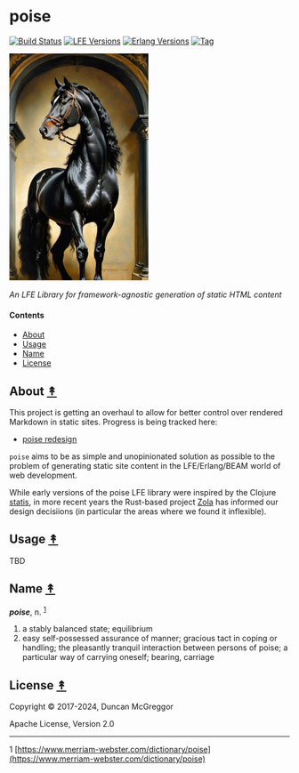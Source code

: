 # poise

[![Build Status][gh-actions-badge]][gh-actions]
[![LFE Versions][lfe-badge]][lfe]
[![Erlang Versions][erlang-badge]][versions]
[![Tag][github-tag-badge]][github-tag]

[![Project Logo][logo]][logo-large]

*An LFE Library for framework-agnostic generation of static HTML content*


#### Contents

* [About](#about-)
* [Usage](#usage-)
* [Name](#name-)
* [License](#license-)


## About [&#x219F;](#contents)

This project is getting an overhaul to allow for better control over rendered Markdown in static sites. Progress is being tracked here:

* [poise redesign](https://github.com/lfex/poise/issues/8)

`poise` aims to be as simple and unopinionated solution as possible to the
problem of generating static site content in the LFE/Erlang/BEAM world of web
development. 

While early versions of the poise LFE library were inspired by the Clojure
[statis](https://github.com/magnars/stasis), in more recent years the Rust-based project [Zola](https://github.com/getzola/zola) has informed our design decisiions (in particular the areas where we found it inflexible).

## Usage [&#x219F;](#contents)

TBD

## Name [&#x219F;](#contents)

<em><strong>poise</strong></em>, n. <sup>[1](#footnote1)</sup>

1. a stably balanced state; equilibrium
1. easy self-possessed assurance of manner; gracious tact in coping or
   handling; the pleasantly tranquil interaction between persons of poise; a
   particular way of carrying oneself; bearing, carriage

## License [&#x219F;](#contents)

Copyright © 2017-2024, Duncan McGreggor

Apache License, Version 2.0


----
<a name="footnote1">1</a>
[https://www.merriam-webster.com/dictionary/poise](https://www.merriam-webster.com/dictionary/poise)


[//]: ---Named-Links---

[logo]: https://raw.githubusercontent.com/lfex/poise/main/priv/images/logo.png
[logo-large]: https://raw.githubusercontent.com/lfex/poise/main/priv/images/logo-large.png
[org]: https://github.com/lfex
[github]: https://github.com/lfex/poise
[gh-actions-badge]: https://github.com/lfex/poise/workflows/ci%2Fcd/badge.svg
[gh-actions]: https://github.com/lfex/poise/actions
[lfe]: https://github.com/lfe/lfe
[lfe-badge]: https://img.shields.io/badge/lfe-2.1+-blue.svg
[erlang-badge]: https://img.shields.io/badge/erlang-23+-blue.svg
[versions]: https://github.com/lfex/poise/blob/master/.github/workflows/cicd.yml
[github-tag]: https://github.com/lfex/poise/tags
[github-tag-badge]: https://img.shields.io/github/tag/lfex/poise.svg
